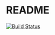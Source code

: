 # README

[![Build Status](https://ci.dc.xing.com/job/psantos-rails-jenkins/master/badge/icon)](https://ci.dc.xing.com/job/psantos-rails-jenkins/master)

